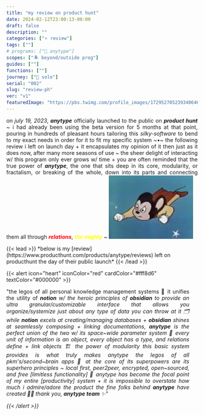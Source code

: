 ```yaml
---
title: "my review on product hunt"
date: 2024-02-12T23:00:13-08:00
draft: false
description: ""
categories: ["⭐️ review"]
tags: [""]
# programs: ["🦎 anytype"]
scopes: ["🏝 beyond/outside prog"]
guides: [""]
functions: [""]
journey: ["🎣 solo"]
serial: "002"
slug: "review-ph"
ver: "v1"
featuredImage: "https://pbs.twimg.com/profile_images/1729527052393406465/P3nMEB0B_400x400.jpg"
---
```

<p style="text-align: justify;">
on <i>july 19, 2023</i>, <b><i>anytype</i></b> officially launched to the public on <b><i>product hunt</i></b> ~ i had already been using the beta version for 5 months at that point, pouring in hundreds of pleasant hours tailoring this <i>silky-software</i> to bend to my exact needs in order for it to fit  my specific system ~•~ the following review i left on launch day + it encapsulates my opinion of it then just as it does now, after many more seasons of use ~ the sheer delight of interacting w/ this program only ever grows w/ time + you are often reminded that the true power of <b><i>anytype</i></b>, the one that sits deep in its core, modularity, or fractalism, or breaking of the whole, down into its parts and connecting them all through <b><i style="color: red;">relations</i></b>, <b><i style="color: yellow;">the mighty</i></b> ~

<img src="img/mighty.gif" width="222px">
</p>
{{< lead >}}
*below is my [review](https://www.producthunt.com/products/anytype/reviews) left on producthunt the day of their public launch*
{{< /lead >}}

{{< alert icon="heart" iconColor="red" cardColor="#fff8d6" textColor="#000000" >}}
<p style="text-align: justify; padding-right: 22px">
"the legos of all personal knowledge management systems 🧠 it unifies the utility of <b><i textColor="#000000">notion<i/></b> w/ the heroic principles of <b><i textColor="#000000">obsidian<i/></b> to provide an ultra granular/customizable interface that allows you organize/systemize just about any type of data you can throw at it 🗂 while <b><i textColor="#000000">notion<i/></b> <i>excels</i> at creating/managing databases + <b><i textColor="#000000">obsidian<i/></b> shines at seamlessly composing + linking documentations, <b><i textColor="#000000">anytype<i/></b> is the perfect union of the two w/ its space~wide parameter system 🧱 every unit of information is an object, every object has a type, and relations define + link objects 🏗 the power of modularity this basic system provides is what truly makes anytype the legos of all pkm's/second~brain apps 👑 at the core of its superpowers are its superhero principles ~ local first, peer2peer, encrypted, open~sourced, and free [limitless functionality] 💎 anytype has become the focal point of my entire [productivity] system + it is impossible to overstate how much i admire/adore the product the fine folks behind <b><i textColor="#000000">anytype<i/></b> have created 🙏🏽 thank you, <b><i textColor="#000000">anytype team<i/></b> ✨"
</p>
{{< /alert >}}




<!-- research
{{< lead >}}
*below is my [review](https://www.producthunt.com/products/anytype/reviews) left on producthunt the day of their public launch*
{{< /lead >}}

{{< alert icon="heart" iconColor="red" cardColor="#fff8d6" textColor="#000000" >}}
<p style="text-align: justify; padding-right: 22px">
"the legos of all personal knowledge management systems 🧠 it unifies the utility of <b><i textColor="#000000">notion<i/></b> w/ the heroic principles of <b><i textColor="#000000">obsidian<i/></b> to provide an ultra granular/customizable interface that allows you organize/systemize just about any type of data you can throw at it 🗂 while <b><i textColor="#000000">notion<i/></b> <i>excels</i> at creating/managing databases + <b><i textColor="#000000">obsidian<i/></b> shines at seamlessly composing + linking documentations, <b><i textColor="#000000">anytype<i/></b> is the perfect union of the two w/ its space~wide parameter system 🧱 every unit of information is an object, every object has a type, and relations define + link objects 🏗 the power of modularity this basic system provides is what truly makes anytype the legos of all pkm's/second~brain apps 👑 at the core of its superpowers are its superhero principles ~ local first, peer2peer, encrypted, open~sourced, and free [limitless functionality] 💎 anytype has become the focal point of my entire [productivity] system + it is impossible to overstate how much i admire/adore the product the fine folks behind <b><i textColor="#000000">anytype<i/></b> have created 🙏🏽 thank you, <b><i textColor="#000000">anytype team<i/></b> ✨"
</p>
{{< /alert >}}


~ the sheer delight of interacting w/ this program only ever grows w/ time + the true power of anytype that lies deep in its core reminds you often that it's might lies in the


-->
